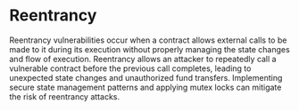 # Reentrancy
Reentrancy vulnerabilities occur when a contract allows external calls to be made to it during its execution without properly managing the state changes and flow of execution. Reentrancy allows an attacker to repeatedly call a vulnerable contract before the previous call completes, leading to unexpected state changes and unauthorized fund transfers. Implementing secure state management patterns and applying mutex locks can mitigate the risk of reentrancy attacks.
